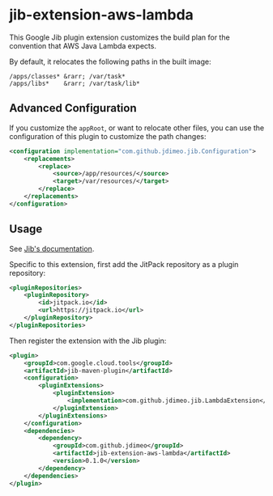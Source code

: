 # jib-extension-aws-lambda

This Google Jib plugin extension customizes the build plan for the convention that AWS Java Lambda expects.

By default, it relocates the following paths in the built image:

```
/apps/classes* &rarr; /var/task*
/apps/libs*    &rarr; /var/task/lib*
```

## Advanced Configuration

If you customize the `appRoot`, or want to relocate other files, you can use the configuration of this plugin to customize the path changes:

```xml
<configuration implementation="com.github.jdimeo.jib.Configuration">
	<replacements>
		<replace>
			<source>/app/resources/</source>
			<target>/var/resources/</target>
		</replace>
	</replacements>
</configuration>
```

## Usage

See [Jib's documentation](https://github.com/GoogleContainerTools/jib-extensions?tab=readme-ov-file#using-jib-plugin-extensions).

Specific to this extension, first add the JitPack repository as a plugin repository:

```xml
<pluginRepositories>
	<pluginRepository>
		<id>jitpack.io</id>
	    <url>https://jitpack.io</url>
	</pluginRepository>
</pluginRepositories>
```

Then register the extension with the Jib plugin:

```xml
<plugin>
	<groupId>com.google.cloud.tools</groupId>
	<artifactId>jib-maven-plugin</artifactId>
	<configuration>
		<pluginExtensions>
			<pluginExtension>
				<implementation>com.github.jdimeo.jib.LambdaExtension</implementation>
			</pluginExtension>
		</pluginExtensions>
	</configuration>
	<dependencies>
		<dependency>
			<groupId>com.github.jdimeo</groupId>
			<artifactId>jib-extension-aws-lambda</artifactId>
			<version>0.1.0</version>
		</dependency>
	</dependencies>
</plugin>
```